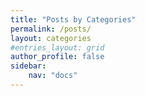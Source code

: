 ```yaml
---
title: "Posts by Categories"
permalink: /posts/
layout: categories
#entries_layout: grid
author_profile: false
sidebar:
    nav: "docs"
---
```

